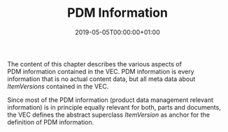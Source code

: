 ﻿---
title: PDM Information
toc: false
type: specs
date: "2019-05-05T00:00:00+01:00"
draft: false
menu:
  vec120:
    identifier: pdm-information    
    weight: 1002 

# Prev/next pager order (if `docs_section_pager` enabled in `params.toml`)
weight: 1002
---
<html>   <head>     </head>   <body>     <p> The content of this chapter describes the various aspects of PDM&#160;information contained in the VEC. PDM&#160;information is every information that is no actual content data, but all meta data about <i>ItemVersions</i> contained in the VEC.     </p>      <p> Since most of the PDM information (product data management relevant information) is in principle equally relevant for both, parts and documents, the VEC defines the abstract superclass <i>ItemVersion</i> as anchor for the definition of PDM information.      </p>    </body> </html> 
